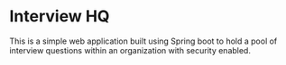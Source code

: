 # Interview HQ
This is a simple web application built using Spring boot to hold a pool of interview questions within an organization with security enabled.


